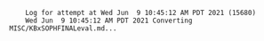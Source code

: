         Log for attempt at Wed Jun  9 10:45:12 AM PDT 2021 (15680)
        Wed Jun  9 10:45:12 AM PDT 2021 Converting MISC/KBxSOPHFINALeval.md...
